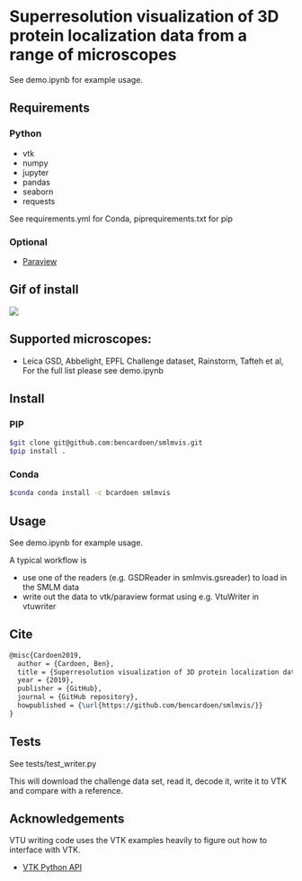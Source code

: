 # Superresolution visualization of 3D protein localization data from a range of microscopes
See demo.ipynb for example usage.

## Requirements
### Python
* vtk
* numpy
* jupyter
* pandas
* seaborn
* requests

See requirements.yml for Conda, piprequirements.txt for pip
### Optional
* [Paraview](https://www.paraview.org/)

## Gif of install
![](smlmvis.gif)

## Supported microscopes:
* Leica GSD, Abbelight, EPFL Challenge dataset, Rainstorm, Tafteh et al,
For the full list please see demo.ipynb 

## Install
### PIP
```bash
$git clone git@github.com:bencardoen/smlmvis.git
$pip install .
```
### Conda
```bash
$conda conda install -c bcardoen smlmvis 
```

## Usage
See demo.ipynb for example usage.

A typical workflow is
* use one of the readers (e.g. GSDReader in smlmvis.gsreader) to load in the SMLM data
* write out the data to vtk/paraview format using e.g. VtuWriter in vtuwriter


## Cite
```latex
@misc{Cardoen2019,
  author = {Cardoen, Ben},
  title = {Superresolution visualization of 3D protein localization data from a range of microscopes},
  year = {2019},
  publisher = {GitHub},
  journal = {GitHub repository},
  howpublished = {\url{https://github.com/bencardoen/smlmvis/}}
}
```
## Tests
See tests/test_writer.py

This will download the challenge data set, read it, decode it, write it to VTK and compare with a reference.

## Acknowledgements
VTU writing code uses the VTK examples heavily to figure out how to interface with VTK.
* [VTK Python API](https://lorensen.github.io/VTKExamples/site/Python/)
